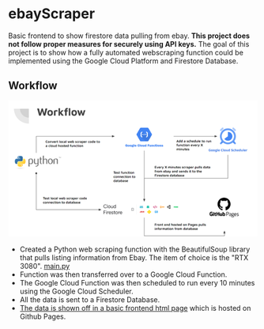 # ebayScraper
Basic frontend to show firestore data pulling from ebay.
**This project does not follow proper measures for securely using API keys.**
The goal of this project is to show how a fully automated webscraping function could be implemented using the Google Cloud Platform and Firestore Database.

## Workflow

![Workflow](images/workflow.png)

- Created a Python web scraping function with the BeautifulSoup library that pulls listing information from Ebay. The item of choice is the "RTX 3080". [main.py](main.py)
- Function was then transferred over to a Google Cloud Function.
- The Google Cloud Function was then scheduled to run every 10 minutes using the Google Cloud Scheduler.
- All the data is sent to a Firestore Database.
- [The data is shown off in a basic frontend html page](index.html) which is hosted on Github Pages.
